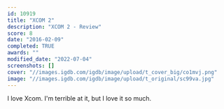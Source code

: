 ```yaml
---
id: 10919
title: "XCOM 2"
description: "XCOM 2 - Review"
score: 8
date: "2016-02-09"
completed: TRUE
awards: ""
modified_date: "2022-07-04"
screenshots: []
cover: "//images.igdb.com/igdb/image/upload/t_cover_big/co1mvj.png"
image: "//images.igdb.com/igdb/image/upload/t_original/sc99va.jpg"
---
```

I love Xcom. I'm terrible at it, but I love it so much.